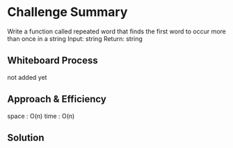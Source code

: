 # Challenge Summary
<!-- Description of the challenge -->
Write a function called repeated word that finds the first word to occur more than once in a string
Input: string
Return: string
## Whiteboard Process
<!-- Embedded whiteboard image -->
not added yet
## Approach & Efficiency
<!-- What approach did you take? Why? What is the Big O space/time for this approach? -->
space : O(n)
time : O(n)
## Solution
<!-- Show how to run your code, and examples of it in action -->
